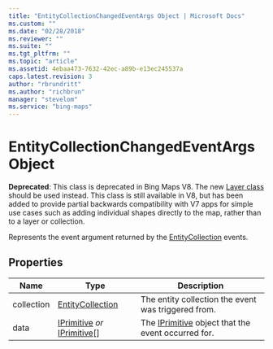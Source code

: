 ```yaml
---
title: "EntityCollectionChangedEventArgs Object | Microsoft Docs"
ms.custom: ""
ms.date: "02/28/2018"
ms.reviewer: ""
ms.suite: ""
ms.tgt_pltfrm: ""
ms.topic: "article"
ms.assetid: 4ebaa473-7632-42ec-a89b-e13ec245537a
caps.latest.revision: 3
author: "rbrundritt"
ms.author: "richbrun"
manager: "stevelom"
ms.service: "bing-maps"
---
```

# EntityCollectionChangedEventArgs Object
**Deprecated**: This class is deprecated in Bing Maps V8. The new [Layer class](layer-class.md) should be used instead. This class is still available in V8, but has been added to provide partial backwards compatibility with V7 apps for simple use cases such as adding individual shapes directly to the map, rather than to a layer or collection.

Represents the event argument returned by the [EntityCollection](entitycollection-class.md) events.

## Properties

| Name       | Type                      | Description                                         |
|------------|---------------------------|-----------------------------------------------------|
| collection | [EntityCollection](entitycollection-class.md)          | The entity collection the event was triggered from. |
| data       | [IPrimitive](iprimitive-class.md) _or_ [IPrimitive](iprimitive-class.md)\[\] | The [IPrimitive](iprimitive-class.md) object that the event occurred for.  |
